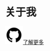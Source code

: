 <!--$layout: doc--> 
<!--#Doc-->
<!--$background-image: /Resources/asset-2405301417.jpg -->
<!--$color: #ffffff -->
# 关于我 
   [![](/Resources/icon/github.svg?class=icon)了解更多](https://seedunk.github.io/?class=btn%20alt)
<!--Doc#-->

<!--#Doc-->
  

  
 
<!--Doc#-->